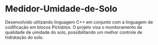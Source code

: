 # Medidor-Umidade-de-Solo
 Desenvolvido utilizando linguagem C++ em conjunto com a linguagem de codificação em blocos Pictoblox.  O projeto visa o monitoramento da qualidade de umidade do solo, possibilitando um melhor controle de hidratação do solo.
